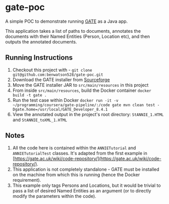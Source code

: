 # gate-poc
A simple POC to demonstrate running [GATE](gate.ac.uk) as a Java app.

This application takes a list of paths to documents, annotates the documents with their Named Entities (Person, Location etc), and then outputs the annotated documents.

## Running Instructions
1. Checkout this project with - `git clone git@github.com:benwatson528/gate-poc.git`
2. Download the GATE installer from [Sourceforge](http://sourceforge.net/projects/gate/files/gate/8.4.1/gate-8.4.1-build5753-installer.jar/download)
3. Move the GATE installer JAR to `src/main/resources` in this project
4. From inside `src/main/resources`, build the Docker container `docker build -t gate .`
5. Run the test case within Docker `docker run -it -v ~/programming/coursera/gate-pipeline/:/code gate mvn clean test -Dgate.home=/usr/local/GATE_Developer_8.4.1`
6. View the annotated output in the project's root directory: `StANNIE_1.HTML` and `StANNIE_toXML_1.HTML`

## Notes
1. All the code here is contained within the `ANNIETutorial` and `ANNIETutorialTest` classes. It's adapted from the first example in [https://gate.ac.uk/wiki/code-repository/](https://gate.ac.uk/wiki/code-repository/).
2. This application is not completely standalone - GATE must be installed on the machine from which this is running (hence the Docker requirement).
3. This example only tags Persons and Locations, but it would be trivial to pass a list of desired Named Entities as an argument (or to directly modify the parameters within the code).
